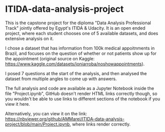# ITIDA-data-analysis-project
This is the capstone project for the diploma "Data Analysis Professional Track" jointly offered by Egypt's ITIDA & Udacity. It is an open ended project, where each student chooses one of 5 available datasets, and does extensive analysis on it.

I chose a dataset that has information from 100k medical appoitnments in Brazil, and focuses on the question of whether or not patients show up for the appointment (original source on Kaggle: https://www.kaggle.com/datasets/joniarroba/noshowappointments).

I posed 7 questions at the start of the analysis, and then analysed the dataset from multiple angles to come up with answers.

The full analysis and code are available as a Jupyter Notebook inside the file "Project.ipynb", GitHub doesn't render HTML links correctly though, so you wouldn't be able to use links to different sections of the notebook if you view it here.

Alternatively, you can view it on the link: https://nbviewer.org/github/AMMarei/ITIDA-data-analysis-project/blob/main/Project.ipynb, where links render correctly.
